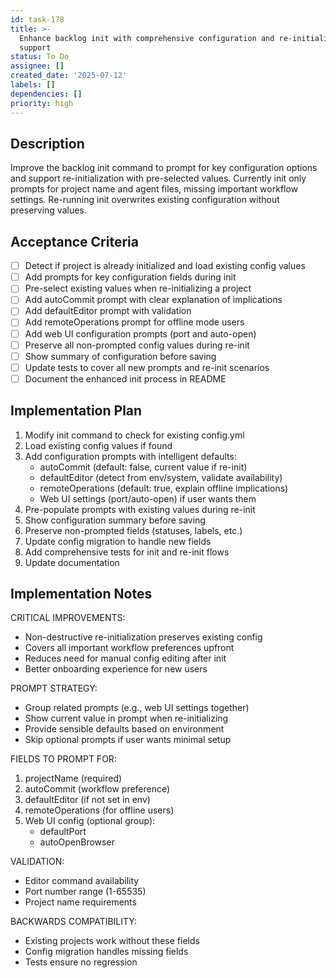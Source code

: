 ```yaml
---
id: task-178
title: >-
  Enhance backlog init with comprehensive configuration and re-initialization
  support
status: To Do
assignee: []
created_date: '2025-07-12'
labels: []
dependencies: []
priority: high
---
```


## Description

Improve the backlog init command to prompt for key configuration options and support re-initialization with pre-selected values. Currently init only prompts for project name and agent files, missing important workflow settings. Re-running init overwrites existing configuration without preserving values.

## Acceptance Criteria

- [ ] Detect if project is already initialized and load existing config values
- [ ] Add prompts for key configuration fields during init
- [ ] Pre-select existing values when re-initializing a project
- [ ] Add autoCommit prompt with clear explanation of implications
- [ ] Add defaultEditor prompt with validation
- [ ] Add remoteOperations prompt for offline mode users
- [ ] Add web UI configuration prompts (port and auto-open)
- [ ] Preserve all non-prompted config values during re-init
- [ ] Show summary of configuration before saving
- [ ] Update tests to cover all new prompts and re-init scenarios
- [ ] Document the enhanced init process in README

## Implementation Plan

1. Modify init command to check for existing config.yml
2. Load existing config values if found
3. Add configuration prompts with intelligent defaults:
   - autoCommit (default: false, current value if re-init)
   - defaultEditor (detect from env/system, validate availability)
   - remoteOperations (default: true, explain offline implications)
   - Web UI settings (port/auto-open) if user wants them
4. Pre-populate prompts with existing values during re-init
5. Show configuration summary before saving
6. Preserve non-prompted fields (statuses, labels, etc.)
7. Update config migration to handle new fields
8. Add comprehensive tests for init and re-init flows
9. Update documentation

## Implementation Notes

CRITICAL IMPROVEMENTS:
- Non-destructive re-initialization preserves existing config
- Covers all important workflow preferences upfront
- Reduces need for manual config editing after init
- Better onboarding experience for new users

PROMPT STRATEGY:
- Group related prompts (e.g., web UI settings together)
- Show current value in prompt when re-initializing
- Provide sensible defaults based on environment
- Skip optional prompts if user wants minimal setup

FIELDS TO PROMPT FOR:
1. projectName (required)
2. autoCommit (workflow preference)
3. defaultEditor (if not set in env)
4. remoteOperations (for offline users)
5. Web UI config (optional group):
   - defaultPort
   - autoOpenBrowser

VALIDATION:
- Editor command availability
- Port number range (1-65535)
- Project name requirements

BACKWARDS COMPATIBILITY:
- Existing projects work without these fields
- Config migration handles missing fields
- Tests ensure no regression
